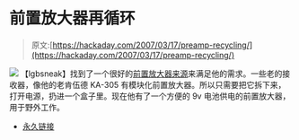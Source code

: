 # 前置放大器再循环

> 原文:[https://hackaday.com/2007/03/17/preamp-recycling/](https://hackaday.com/2007/03/17/preamp-recycling/)

![](../Images/34bb87bc9c9739f93e516a9fe5df4cf4.png)
【lgbsneak】找到了一个很好的[前置放大器来源](http://sneaktime.net/2007/03/13/homemade-preamp)来满足他的需求。一些老的接收器，像他的老肯伍德 KA-305 有模块化前置放大器。所以只需要把它拆下来，打开电源，扔进一个盒子里。现在他有了一个方便的 9v 电池供电的前置放大器，用于野外工作。

*   [永久链接](http://sneaktime.net/2007/03/13/homemade-preamp)